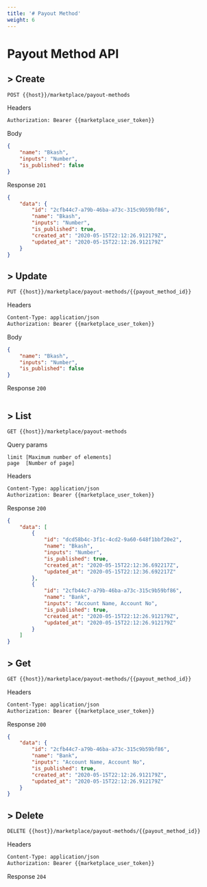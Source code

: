```yaml
---
title: '# Payout Method'
weight: 6
---
```


# Payout Method API

## > Create
```bash
POST {{host}}/marketplace/payout-methods
```

Headers
```bash
Authorization: Bearer {{marketplace_user_token}}
```

Body
```json
{
    "name": "Bkash",
    "inputs": "Number",
    "is_published": false
}
```

Response `201`
```json
{
    "data": {
        "id": "2cfb44c7-a79b-46ba-a73c-315c9b59bf86",
        "name": "Bkash",
        "inputs": "Number",
        "is_published": true,
        "created_at": "2020-05-15T22:12:26.912179Z",
        "updated_at": "2020-05-15T22:12:26.912179Z"
    }
}
```

## > Update
```bash
PUT {{host}}/marketplace/payout-methods/{{payout_method_id}}
```

Headers
```bash
Content-Type: application/json
Authorization: Bearer {{marketplace_user_token}}
```

Body
```json
{
    "name": "Bkash",
    "inputs": "Number",
    "is_published": false
}
```

Response `200`
```json

```

## > List
```bash
GET {{host}}/marketplace/payout-methods
```

Query params
```text
limit [Maximum number of elements]
page  [Number of page]
```

Headers
```bash
Content-Type: application/json
Authorization: Bearer {{marketplace_user_token}}
```

Response `200`
```json
{
    "data": [
        {
            "id": "dcd58b4c-3f1c-4cd2-9a60-648f1bbf20e2",
            "name": "Bkash",
            "inputs": "Number",
            "is_published": true,
            "created_at": "2020-05-15T22:12:36.692217Z",
            "updated_at": "2020-05-15T22:12:36.692217Z"
        },
        {
            "id": "2cfb44c7-a79b-46ba-a73c-315c9b59bf86",
            "name": "Bank",
            "inputs": "Account Name, Account No",
            "is_published": true,
            "created_at": "2020-05-15T22:12:26.912179Z",
            "updated_at": "2020-05-15T22:12:26.912179Z"
        }
    ]
}
```

## > Get
```bash
GET {{host}}/marketplace/payout-methods/{{payout_method_id}}
```

Headers
```bash
Content-Type: application/json
Authorization: Bearer {{marketplace_user_token}}
```

Response `200`
```json
{
    "data": {
        "id": "2cfb44c7-a79b-46ba-a73c-315c9b59bf86",
        "name": "Bank",
        "inputs": "Account Name, Account No",
        "is_published": true,
        "created_at": "2020-05-15T22:12:26.912179Z",
        "updated_at": "2020-05-15T22:12:26.912179Z"
    }
}
```

## > Delete
```bash
DELETE {{host}}/marketplace/payout-methods/{{payout_method_id}}
```

Headers
```bash
Content-Type: application/json
Authorization: Bearer {{marketplace_user_token}}
```

Response `204`
```bash

```
